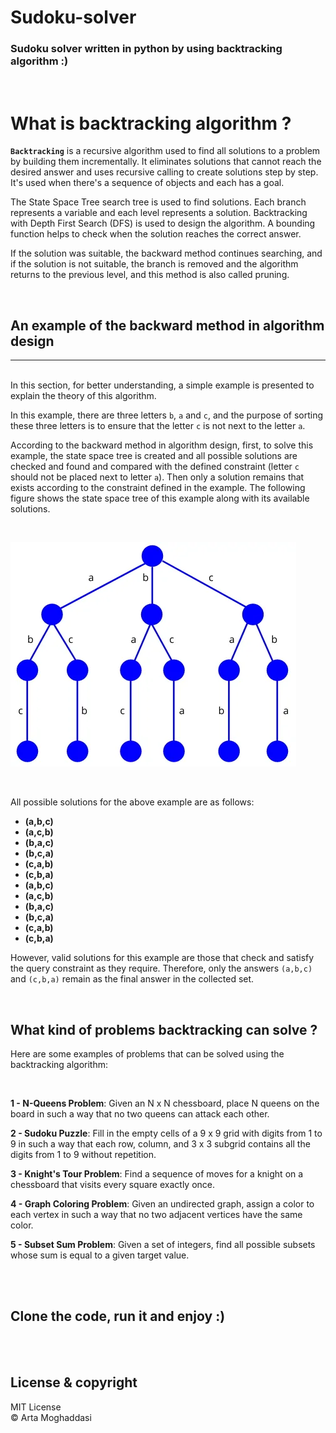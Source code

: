 # **Sudoku-solver**
### **Sudoku solver written in python by using backtracking algorithm :)**

<br />

# What is backtracking algorithm ?
**`Backtracking`** is a recursive algorithm used to find all solutions to a problem by building them incrementally. It eliminates solutions that cannot reach the desired answer and uses recursive calling to create solutions step by step. It's used when there's a sequence of objects and each has a goal.

The State Space Tree search tree is used to find solutions. Each branch represents a variable and each level represents a solution. Backtracking with Depth First Search (DFS) is used to design the algorithm. A bounding function helps to check when the solution reaches the correct answer.

If the solution was suitable, the backward method continues searching, and if the solution is not suitable, the branch is removed and the algorithm returns to the previous level, and this method is also called pruning.

<br />

## An example of the backward method in algorithm design
-------------------------------
<br />
In this section, for better understanding, a simple example is presented to explain the theory of this algorithm. 

In this example, there are three letters `b`, `a` and `c`, and the purpose of sorting these three letters is to ensure that the letter `c` is not next to the letter `a`. 

According to the backward method in algorithm design, first, to solve this example, the state space tree is created and all possible solutions are checked and found and compared with the defined constraint (letter `c` should not be placed next to letter `a`). Then only a solution remains that exists according to the constraint defined in the example. The following figure shows the state space tree of this example along with its available solutions. 

<br />

![alt text](img/img1.png)

<br />

All possible solutions for the above example are as follows:
* **(a,b,c)**
* **(a,c,b)**
* **(b,a,c)**
* **(b,c,a)**
* **(c,a,b)**
* **(c,b,a)**
* **(a,b,c)**
* **(a,c,b)**
* **(b,a,c)**
* **(b,c,a)**
* **(c,a,b)**
* **(c,b,a)**

However, valid solutions for this example are those that check and satisfy the query constraint as they require. Therefore, only the answers `(a,b,c)` and `(c,b,a)` remain as the final answer in the collected set. 

<br />

## What kind of problems backtracking can solve ?

Here are some examples of problems that can be solved using the backtracking algorithm:

<br />

**1 - N-Queens Problem**: Given an N x N chessboard, place N queens on the board in such a way that no two queens can attack each other.

**2 - Sudoku Puzzle**: Fill in the empty cells of a 9 x 9 grid with digits from 1 to 9 in such a way that each row, column, and 3 x 3 subgrid contains all the digits from 1 to 9 without repetition.

**3 - Knight's Tour Problem**: Find a sequence of moves for a knight on a chessboard that visits every square exactly once.

**4 - Graph Coloring Problem**: Given an undirected graph, assign a color to each vertex in such a way that no two adjacent vertices have the same color.

**5 - Subset Sum Problem**: Given a set of integers, find all possible subsets whose sum is equal to a given target value.


<br />

<br />

## Clone the code, run  it and enjoy :)

<br />
<br />

## License & copyright

MIT License
<br />
© Arta Moghaddasi
